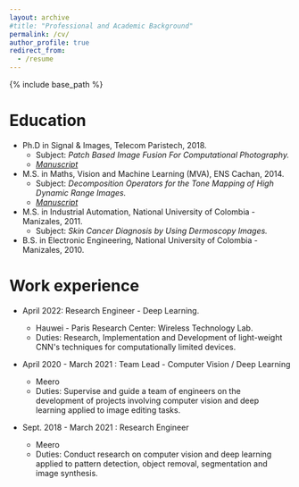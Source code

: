 ```yaml
---
layout: archive
#title: "Professional and Academic Background"
permalink: /cv/
author_profile: true
redirect_from:
  - /resume
---
```


{% include base_path %}

Education
======
* Ph.D in Signal & Images, Telecom Paristech, 2018.
  * Subject: <em> Patch Based Image Fusion For Computational Photography.</em>
  * <a href="https://github.com/ocampobl/home/blob/master/files/Ocampo_PhD.pdf" download>
      <em> Manuscript </em>
    </a>
* M.S. in Maths, Vision and Machine Learning (MVA), ENS Cachan, 2014.
  * Subject: <em> Decomposition Operators for the Tone Mapping of High Dynamic Range Images.</em>
  * <a href="https://github.com/ocampobl/ocampobl.github.io/blob/master/files/MVA%20Report.pdf" download>
      <em> Manuscript </em>
    </a>
* M.S. in Industrial Automation, National University of Colombia - Manizales, 2011.
  * Subject: <em> Skin Cancer Diagnosis by Using Dermoscopy Images.</em>
* B.S. in Electronic Engineering, National University of Colombia - Manizales, 2010.

Work experience
======
* April 2022: Research Engineer - Deep Learning.
  * Hauwei - Paris Research Center: Wireless Technology Lab.
  * Duties: Research, Implementation and Development of light-weight CNN's techniques for computationally limited devices.

* April 2020 - March 2021 : Team Lead - Computer Vision / Deep Learning
  * Meero
  * Duties: Supervise and guide a team of engineers on the development of projects involving computer vision and deep learning applied to image editing tasks.

* Sept. 2018 - March 2021 : Research Engineer
  * Meero
  * Duties: Conduct research on computer vision and deep learning applied to pattern detection, object removal, segmentation and image synthesis.
 
<!--
Skills
======
* Skill 1
* Skill 2
  * Sub-skill 2.1
  * Sub-skill 2.2
  * Sub-skill 2.3
* Skill 3

Publications
======
  <ul>{% for post in site.publications %}
    {% include archive-single-cv.html %}
  {% endfor %}</ul>
  
Talks
======
  <ul>{% for post in site.talks %}
    {% include archive-single-talk-cv.html %}
  {% endfor %}</ul>
  
Teaching
======
  <ul>{% for post in site.teaching %}
    {% include archive-single-cv.html %}
  {% endfor %}</ul>
  
Service and leadership
======
* Currently signed in to 43 different slack teams
-->
